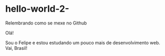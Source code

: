 # hello-world-2-
Relembrando como se mexe no Github

Olá!

Sou o Felipe e estou estudando um pouco mais de desenvolvimento web.
Vai, Brasil!
